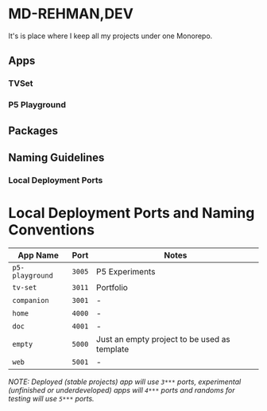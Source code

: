 # MD-REHMAN,DEV

It's is place where I keep all my projects under one Monorepo.

## Apps

### TVSet

### P5 Playground

## Packages

## Naming Guidelines

### Local Deployment Ports

# Local Deployment Ports and Naming Conventions

| **App Name**    | **Port** | **Notes**                                    |
| --------------- | -------- | -------------------------------------------- |
| `p5-playground` | `3005`   | P5 Experiments                               |
| `tv-set`        | `3011`   | Portfolio                                    |
| `companion`     | `3001`   | -                                            |
| `home`          | `4000`   | -                                            |
| `doc`           | `4001`   | -                                            |
| `empty`         | `5000`   | Just an empty project to be used as template |
| `web`           | `5001`   | -                                            |

_NOTE: Deployed (stable projects) app will use `3***` ports, experimental (unfinished or underdeveloped) apps will `4***` ports and randoms for testing will use `5***` ports._
